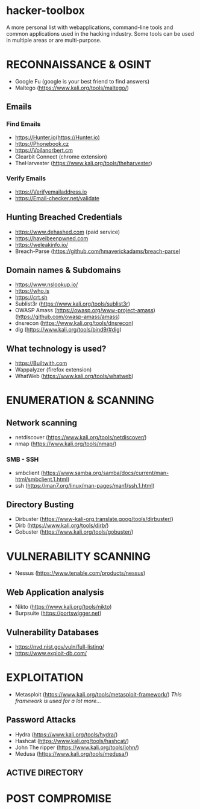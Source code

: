 # hacker-toolbox
A more personal list with webapplications, command-line tools and common applications used in the hacking industry.
Some tools can be used in multiple areas or are multi-purpose.

# RECONNAISSANCE & OSINT
* Google Fu (google is your best friend to find answers)
* Maltego (https://www.kali.org/tools/maltego/)

## Emails
### Find Emails
* https://Hunter.io(https://Hunter.io)
* https://Phonebook.cz
* https://Voilanorbert.cm
* Clearbit Connect (chrome extension)
* TheHarvester (https://www.kali.org/tools/theharvester)
### Verify Emails
* https://Verifyemailaddress.io
* https://Email-checker.net/validate

## Hunting Breached Credentials
* https://www.dehashed.com (paid service)
* https://haveibeenpwned.com
* https://weleakinfo.io/
* Breach-Parse (https://github.com/hmaverickadams/breach-parse)

## Domain names & Subdomains
* https://www.nslookup.io/
* https://who.is
* https://crt.sh
* Sublist3r (https://www.kali.org/tools/sublist3r)
* OWASP Amass (https://owasp.org/www-project-amass) (https://github.com/owasp-amass/amass)
* dnsrecon (https://www.kali.org/tools/dnsrecon)
* dig (https://www.kali.org/tools/bind9/#dig)

## What technology is used?
* https://Builtwith.com
* Wappalyzer (firefox extension)
* WhatWeb (https://www.kali.org/tools/whatweb)
  
# ENUMERATION & SCANNING

## Network scanning
* netdiscover (https://www.kali.org/tools/netdiscover/)
* nmap (https://www.kali.org/tools/nmap/)

### SMB - SSH
* smbclient (https://www.samba.org/samba/docs/current/man-html/smbclient.1.html)
* ssh (https://man7.org/linux/man-pages/man1/ssh.1.html)

## Directory Busting
* Dirbuster (https://www-kali-org.translate.goog/tools/dirbuster/)
* Dirb (https://www.kali.org/tools/dirb/)
* Gobuster (https://www.kali.org/tools/gobuster/)

# VULNERABILITY SCANNING
* Nessus (https://www.tenable.com/products/nessus)

## Web Application analysis
* Nikto (https://www.kali.org/tools/nikto)
* Burpsuite (https://portswigger.net)

## Vulnerability Databases
* https://nvd.nist.gov/vuln/full-listing/
* https://www.exploit-db.com/

# EXPLOITATION
* Metasploit (https://www.kali.org/tools/metasploit-framework/)  	*This framework is used for a lot more...*

## Password Attacks
* Hydra (https://www.kali.org/tools/hydra/)
* Hashcat (https://www.kali.org/tools/hashcat/)
* John The ripper (https://www.kali.org/tools/john/)
* Medusa (https://www.kali.org/tools/medusa/)

## ACTIVE DIRECTORY

# POST COMPROMISE

